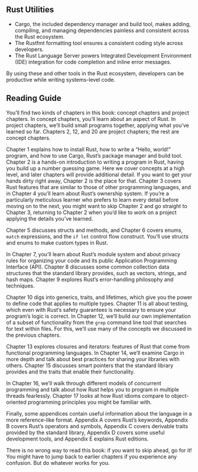 ## Rust Utilities

* Cargo, the included dependency manager and build tool, makes adding,
  compiling, and managing dependencies painless and consistent across the Rust
  ecosystem.
* The Rustfmt formatting tool ensures a consistent coding style across
  developers.
* The Rust Language Server powers Integrated Development Environment (IDE)
  integration for code completion and inline error messages.

By using these and other tools in the Rust ecosystem, developers can be
productive while writing systems-level code.

## Reading Guide

You’ll find two kinds of chapters in this book: concept chapters and project
chapters. In concept chapters, you’ll learn about an aspect of Rust. In project
chapters, we’ll build small programs together, applying what you’ve learned so
far. Chapters 2, 12, and 20 are project chapters; the rest are concept chapters.

Chapter 1 explains how to install Rust, how to write a “Hello, world!” program,
and how to use Cargo, Rust’s package manager and build tool. Chapter 2 is a
hands-on introduction to writing a program in Rust, having you build up a
number guessing game. Here we cover concepts at a high level, and later
chapters will provide additional detail. If you want to get your hands dirty
right away, Chapter 2 is the place for that. Chapter 3 covers Rust features
that are similar to those of other programming languages, and in Chapter 4
you’ll learn about Rust’s ownership system. If you’re a particularly meticulous
learner who prefers to learn every detail before moving on to the next, you
might want to skip Chapter 2 and go straight to Chapter 3, returning to Chapter
2 when you’d like to work on a project applying the details you’ve learned.

Chapter 5 discusses structs and methods, and Chapter 6 covers enums, `match`
expressions, and the `if let` control flow construct. You’ll use structs and
enums to make custom types in Rust.

In Chapter 7, you’ll learn about Rust’s module system and about privacy rules
for organizing your code and its public Application Programming Interface
(API). Chapter 8 discusses some common collection data structures that the
standard library provides, such as vectors, strings, and hash maps. Chapter 9
explores Rust’s error-handling philosophy and techniques.

Chapter 10 digs into generics, traits, and lifetimes, which give you the power
to define code that applies to multiple types. Chapter 11 is all about testing,
which even with Rust’s safety guarantees is necessary to ensure your program’s
logic is correct. In Chapter 12, we’ll build our own implementation of a subset
of functionality from the `grep` command line tool that searches for text
within files. For this, we’ll use many of the concepts we discussed in the
previous chapters.

Chapter 13 explores closures and iterators: features of Rust that come from
functional programming languages. In Chapter 14, we’ll examine Cargo in more
depth and talk about best practices for sharing your libraries with others.
Chapter 15 discusses smart pointers that the standard library provides and the
traits that enable their functionality.

In Chapter 16, we’ll walk through different models of concurrent programming
and talk about how Rust helps you to program in multiple threads fearlessly.
Chapter 17 looks at how Rust idioms compare to object-oriented programming
principles you might be familiar with.

Finally, some appendices contain useful information about the language in a
more reference-like format. Appendix A covers Rust’s keywords, Appendix B
covers Rust’s operators and symbols, Appendix C covers derivable traits
provided by the standard library, Appendix D covers some useful development
tools, and Appendix E explains Rust editions.

There is no wrong way to read this book: if you want to skip ahead, go for it!
You might have to jump back to earlier chapters if you experience any
confusion. But do whatever works for you.
